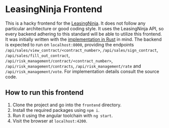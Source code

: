 # LeasingNinja Frontend
This is a hacky frontend for the [LeasingNinja](https://leasingninja.github.io/). 
It does not follow any particular architecture or good coding style.
It uses the LeasingNinja API, so every backend adhering to this standard will be able to utilize this frontend.
It was initially written with the [implementation in Rust](https://github.com/Geigerkind/rusty_leasing_ninja) in mind.
The backend is expected to run on `localhost:8000`, providing the endpoints `/api/sales/view_contract/<contract_number>`, 
`/api/sales/sign_contract`, `/api/sales/fill_out_contract`, `/api/risk_management/contract/<contract_number>`, `/api/risk_management/contracts`, 
`/api/risk_management/rate` and `/api/risk_management/vote`. For implementation details consult the source code.

## How to run this frontend
1. Clone the project and go into the `frontend` directory.
2. Install the required packages using `npm i`.
3. Run it using the angular toolchain with `ng start`.
4. Visit the browser at `localhost:4200`. 